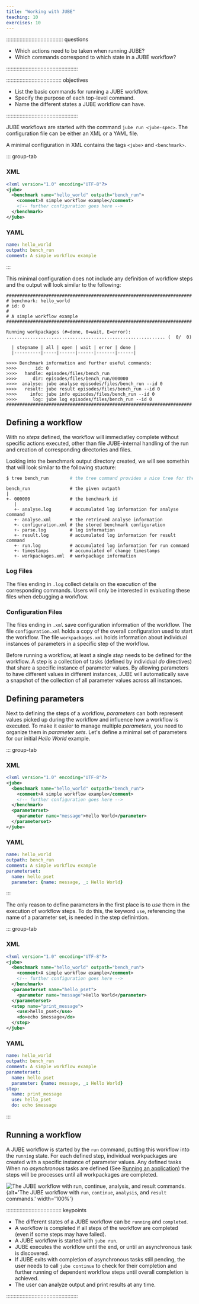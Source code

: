 ```yaml
---
title: "Working with JUBE"
teaching: 10
exercises: 10
---
```


:::::::::::::::::::::::::::::::::::::: questions

- Which actions need to be taken when running JUBE?
- Which commands correspond to which state in a JUBE workflow?

::::::::::::::::::::::::::::::::::::::::::::::::

::::::::::::::::::::::::::::::::::::: objectives

- List the basic commands for running a JUBE workflow.
- Specify the purpose of each top-level command.
- Name the different states a JUBE workflow can have.

::::::::::::::::::::::::::::::::::::::::::::::::

JUBE workflows are started with the command `jube run <jube-spec>`.
The configuration file can be either an XML or a YAML file.

A minimal configuration in XML contains the tags `<jube>` and `<benchmark>`.

::: group-tab

### XML

```xml
<?xml version="1.0" encoding="UTF-8"?>
<jube>
  <benchmark name="hello_world" outpath="bench_run">
    <comment>A simple workflow example</comment>
    <!-- further configuration goes here -->
  </benchmark>
</jube>
```

### YAML

```yaml
name: hello_world
outpath: bench_run
comment: A simple workflow example
```
:::

This minimal configuration does not include any definition of workflow steps and the output will look similar to the following:

```output
######################################################################
# benchmark: hello_world
# id: 0
#
# A simple workflow example
######################################################################

Running workpackages (#=done, 0=wait, E=error):
............................................................ (  0/  0)

  | stepname | all | open | wait | error | done |
  |----------|-----|------|------|-------|------|

>>>> Benchmark information and further useful commands:
>>>>       id: 0
>>>>   handle: episodes/files/bench_run
>>>>      dir: episodes/files/bench_run/000000
>>>>  analyse: jube analyse episodes/files/bench_run --id 0
>>>>   result: jube result episodes/files/bench_run --id 0
>>>>     info: jube info episodes/files/bench_run --id 0
>>>>      log: jube log episodes/files/bench_run --id 0
######################################################################
```

## Defining a workflow

With no *steps* defined, the workflow will immediatley complete without specific actions executed, other than file JUBE-internal handling of the run and creation of corresponding directories and files.

Looking into the benchmark output directory created, we will see somethin that will look similar to the following stucture:

```sh
$ tree bench_run        # the tree command provides a nice tree for the directory structure
```
```output
bench_run               # the given outpath
|
+- 000000               # the benchmark id
   |
   +- analyse.log       # accumulated log information for analyse command
   +- analyse.xml       # the retrieved analyse information
   +- configuration.xml # the stored benchmark configuration
   +- parse.log         # log information
   +- result.log        # accumulated log information for result command
   +- run.log           # accumulated log information for run command
   +- timestamps        # accumulated of change timestamps
   +- workpackages.xml  # workpackage information

```

### Log Files
The files ending in `.log` collect details on the execution of the corresponding commands.
Users will only be interested in evaluating these files when debugging a workflow.

### Configuration Files
The files ending in `.xml` save configuration information of the workflow.
The file `configuration.xml` holds a copy of the overall configuration used to start the workflow.
The file `workpackages.xml` holds information about individual instances of parameters in a specific step of the workflow.

Before running a workflow, at least a single *step* needs to be defined for the workflow.
A step is a collection of tasks (defined by individual *do* directives) that share a specific instance of parameter values.
By allowing parameters to have different values in different instances, JUBE will automatically save a snapshot of the collection of all parameter values across all instances.


## Defining parameters

Next to defining the steps of a workflow, *parameters* can both represent values picked up during the workflow and influence how a workflow is executed.
To make it easier to manage multiple *parameters*, you need to organize them in *parameter sets*.
Let's define a minimal set of parameters for our initial *Hello World* example.

::: group-tab

### XML

```xml
<?xml version="1.0" encoding="UTF-8"?>
<jube>
  <benchmark name="hello_world" outpath="bench_run">
    <comment>A simple workflow example</comment>
    <!-- further configuration goes here -->
  </benchmark>
  <parameterset>
    <parameter name="message">Hello World</parameter>
  </parameterset>
</jube>
```

### YAML

```yaml
name: hello_world
outpath: bench_run
comment: A simple workflow example
parameterset:
  name: hello_pset
  parameter: {name: message, _: Hello World}
```
:::

The only reason to define parameters in the first place is to *use* them in the execution of workflow steps.
To do this, the keyword `use`, referencing the name of a parameter set, is needed in the step definintion.


::: group-tab

### XML

```xml
<?xml version="1.0" encoding="UTF-8"?>
<jube>
  <benchmark name="hello_world" outpath="bench_run">
    <comment>A simple workflow example</comment>
    <!-- further configuration goes here -->
  </benchmark>
  <parameterset name="hello_pset">
    <parameter name="message">Hello World</parameter>
  </parameterset>
  <step name="print_message">
    <use>hello_pset</use>
    <do>echo $message</do>
  </step>
</jube>
```

### YAML

```yaml
name: hello_world
outpath: bench_run
comment: A simple workflow example
parameterset:
  name: hello_pset
  parameter: {name: message, _: Hello World}
step:
  name: print_message
  use: hello_pset
  do: echo $message
```
:::

## Running a workflow

A JUBE workflow is started by the `run` command, putting this workflow into the
`running` state.
For each defined step, individual workpackages are created with a specific instance of parameter values.
Any defined tasks
When no *asynchronous* tasks are defined (See [Running an
application](../episodes/run_step.md)) the steps will be processes until all workpackages are completed.

![The JUBE workflow with `run`,
`continue`, `analysis`, and `result` commands.](fig/JUBE_Workflow.svg){alt='The JUBE workflow with `run`,
`continue`, `analysis`, and `result` commands.' width='100%'}



::::::::::::::::::::::::::::::::::::: keypoints

- The different states of a JUBE workflow can be `running` and `completed`.
- A workflow is completed if all steps of the workflow are completed (even if some steps may have failed).
- A JUBE workflow is started with `jube run`.
- JUBE executes the workflow until the end, or until an asynchronous task is discovered.
- If JUBE exits with completion of asynchronous tasks still pending, the user needs to call `jube continue` to check for their completion and further running of dependent workflow steps until overall completion is achieved.
- The user can analyze output and print results at any time.

::::::::::::::::::::::::::::::::::::::::::::::::

